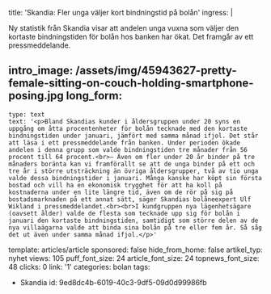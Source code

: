 title: 'Skandia: Fler unga väljer kort bindningstid på bolån'
ingress: |
  <p>Ny statistik från Skandia visar att andelen unga vuxna som väljer den kortaste bindningstiden för bolån hos banken har ökat. Det framgår av ett pressmeddelande.
  </p>
  
intro_image: /assets/img/45943627-pretty-female-sitting-on-couch-holding-smartphone-posing.jpg
long_form:
  -
    type: text
    text: '<p>Bland Skandias kunder i åldersgruppen under 20 syns en uppgång om åtta procentenheter för bolån tecknade med den kortaste bindningstiden under januari, jämfört med samma månad ifjol. Det står att läsa i ett pressmeddelande från banken. Under perioden ökade andelen i denna grupp som valde bindningstiden tre månader från 56 procent till 64 procent.<br>– Även om fler under 20 år binder på tre månaders boränta kan vi framförallt se att de unga binder på ett och tre år i större utsträckning än övriga åldersgrupper, två av tio unga valde dessa bindningstider i januari. Många kanske har köpt sin första bostad och vill ha en ekonomisk trygghet för att ha koll på kostnaderna under en lite längre tid, även om de rör på sig på bostadsmarknaden på ett annat sätt, säger Skandias bolåneexpert Ulf Wikland i pressmeddelandet.<br><br>I kundgruppen nya lägenhetsägare (oavsett ålder) valde de flesta som tecknade upp sig för bolån i januari den kortaste bindningstiden, samtidigt som större delen av de nya villaägarna valde att binda sina bolån på tre eller fem år. Så såg det ut även under samma månad ifjol.</p>'
template: articles/article
sponsored: false
hide_from_home: false
artikel_typ: nyhet
views: 105
puff_font_size: 24
article_font_size: 24
topnews_font_size: 48
clicks: 0
link: '1'
categories: bolan
tags:
  - Skandia
id: 9ed8dc4b-6019-40c3-9df5-09d0d99986fb
